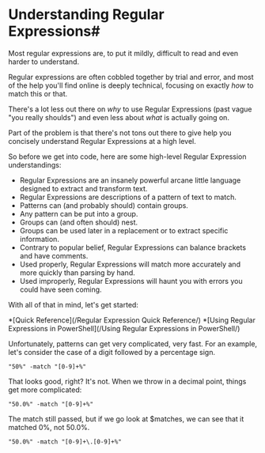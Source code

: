 # Understanding Regular Expressions#

Most regular expressions are, to put it mildly, difficult to read and even harder to understand.


Regular expressions are often cobbled together by trial and error, and most of the help you'll find online is deeply technical, focusing on exactly *how* to match this or that.


There's a lot less out there on *why* to use Regular Expressions (past vague "you really shoulds") and even less about *what* is actually going on.


Part of the problem is that there's not tons out there to give help you concisely understand Regular Expressions at a high level.


So before we get into code, here are some high-level Regular Expression understandings:

* Regular Expressions are an insanely powerful arcane little language designed to extract and transform text.
* Regular Expressions are descriptions of a pattern of text to match.
* Patterns can (and probably should) contain groups.
* Any pattern can be put into a group.
* Groups can (and often should) nest.  
* Groups can be used later in a replacement or to extract specific information.
* Contrary to popular belief, Regular Expressions can balance brackets and have comments.
* Used properly, Regular Expressions will match more accurately and more quickly than parsing by hand.
* Used improperly, Regular Expressions will haunt you with errors you could have seen coming.

With all of that in mind, let's get started:

*[Quick Reference](/Regular Expression Quick Reference/) 
*[Using Regular Expressions in PowerShell](/Using Regular Expressions in PowerShell/)



Unfortunately, patterns can get very complicated, very fast.  For an example, let's consider the case of a digit followed by a percentage sign.


    "50%" -match "[0-9]+%"


That looks good, right?  It's not.  When we throw in a decimal point, things get more complicated:

    
    "50.0%" -match "[0-9]+%"

The match still passed, but if we go look at $matches, we can see that it matched 0%, not 50.0%.


    "50.0%" -match "[0-9]+\.[0-9]+%"

